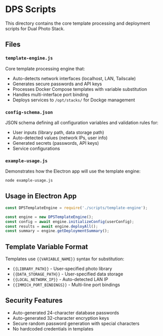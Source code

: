 # DPS Scripts

This directory contains the core template processing and deployment scripts for Dual Photo Stack.

## Files

### `template-engine.js`
Core template processing engine that:
- Auto-detects network interfaces (localhost, LAN, Tailscale)
- Generates secure passwords and API keys
- Processes Docker Compose templates with variable substitution
- Handles multi-interface port binding
- Deploys services to `/opt/stacks/` for Dockge management

### `config-schema.json`
JSON schema defining all configuration variables and validation rules for:
- User inputs (library path, data storage path)
- Auto-detected values (network IPs, user info)
- Generated secrets (passwords, API keys)
- Service configurations

### `example-usage.js`
Demonstrates how the Electron app will use the template engine:
```bash
node example-usage.js
```

## Usage in Electron App

```javascript
const DPSTemplateEngine = require('./scripts/template-engine');

const engine = new DPSTemplateEngine();
const config = await engine.initializeConfig(userConfig);
const results = await engine.deployAll();
const summary = engine.getDeploymentSummary();
```

## Template Variable Format

Templates use `{{VARIABLE_NAME}}` syntax for substitution:
- `{{LIBRARY_PATH}}` - User-specified photo library
- `{{DATA_STORAGE_PATH}}` - User-specified data storage
- `{{LOCAL_NETWORK_IP}}` - Auto-detected LAN IP
- `{{IMMICH_PORT_BINDINGS}}` - Multi-line port bindings

## Security Features

- Auto-generated 24-character database passwords
- Auto-generated 32-character encryption keys
- Secure random password generation with special characters
- No hardcoded credentials in templates